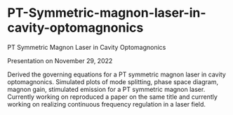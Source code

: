 # PT-Symmetric-magnon-laser-in-cavity-optomagnonics
PT Symmetric Magnon Laser in Cavity Optomagnonics

Presentation on November 29, 2022

Derived the governing equations for a PT symmetric magnon laser in cavity optomagnonics. Simulated plots of mode splitting, phase space diagram, magnon gain, stimulated emission for a PT symmetric magnon laser. Currently working on reproduced a paper on the same title and currently working on realizing continuous frequency regulation in a laser field.
